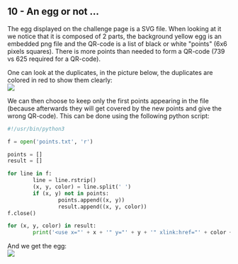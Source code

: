 10 - An egg or not ...
----------------------
The egg displayed on the challenge page is a SVG file. When looking at it we notice that it is composed of 2 parts, the background yellow egg is an embedded png file and the QR-code is a list of black or white "points" (6x6 pixels squares). There is more points than needed to form a QR-code (739 vs 625 required for a QR-code).

One can look at the duplicates, in the picture below, the duplicates are colored in red to show them clearly:  
![](./10/egg-red.png)

We can then choose to keep only the first points appearing in the file (because afterwards they will get covered by the new points and give the wrong QR-code). This can be done using the following python script:
```python
#!/usr/bin/python3

f = open('points.txt', 'r')

points = []
result = []

for line in f:
        line = line.rstrip()
        (x, y, color) = line.split(' ')
        if (x, y) not in points:
                points.append((x, y))
                result.append((x, y, color))
f.close()

for (x, y, color) in result:
        print('<use x="' + x + '" y="' + y + '" xlink:href="' + color + '"/>')
```

And we get the egg:  
![](./10/egg10.png)
